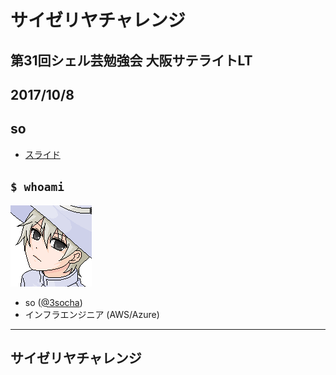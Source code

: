 # サイゼリヤチャレンジ

## 第31回シェル芸勉強会 大阪サテライトLT
## 2017/10/8
## so

>>>

- [スライド](https://horo17.github.io/saizeriya-challenge/)

>>>

## `$ whoami`

![so](img/so.png)

* so ([@3socha](https://twitter.com/3socha))
* インフラエンジニア (AWS/Azure)

---

## サイゼリヤチャレンジ



